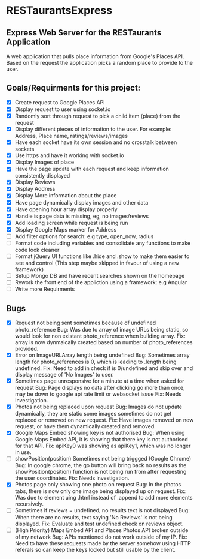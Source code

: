 # RESTaurantsExpress
## Express Web Server for the RESTaurants Application

A web application that pulls place information from Google's Places API. Based on the request the application picks a random place to provide to the user.

## Goals/Requirments for this project:

- [x] Create request to Google Places API
- [x] Display request to user using socket.io
- [x] Randomly sort through request to pick a child item (place) from the request
- [x] Display different pieces of information to the user. For example: Address, Place name, ratings/reviews/images
- [x] Have each socket have its own session and no crosstalk between sockets
- [x] Use https and have it working with socket.io
- [x] Display Images of place
- [x] Have the page update with each request and keep information consistently displayed
- [X] Display Reviews
- [x] Display Address
- [x] Display More information about the place
- [x] Have page dynamically display images and other data
- [x] Have opening hour array display properly
- [x] Handle is page data is missing, eg, no images/reviews
- [x] Add loading screen while request is being run
- [x] Display Google Maps marker for Address
- [ ] Add filter options for search: e.g type, open_now, radius
- [ ] Format code including variables and consolidate any functions to make code look cleaner
- [ ] Format jQuery UI functions like .hide and .show to make them easier to see and control (This step maybe skipped in favour of using a new framework)
- [ ] Setup Mongo DB and have recent searches shown on the homepage
- [ ] Rework the front end of the appliction using a framework: e.g Angular
- [ ] Write more Requirments

## Bugs

- [x] Request not being sent sometimes because of undefined photo_reference
    Bug: Was due to array of image URLs being static, so would look for non existant photo_reference when building array.
    Fix: array is now dynmaically created based on number of photo_references provided.
- [x] Error on ImageURLArray length being undefined
    Bug: Sometimes array length for photo_references is 0, which is leading to .length being undefined.
    Fix: Need to add in check if is 0/undefined and skip over and display message of 'No Images' to user.
- [x] Sometimes page unresponsive for a minute at a time when asked for request
    Bug: Page displays no data after clicking go more than once, may be down to google api rate limit or websocket issue
    Fix: Needs investigation.
- [x] Photos not being replaced upon request
    Bug: Images do not update dynamically, they are static some images sometimes do not get replaced or removed on new request.
    Fix: Have images removed on new request, or have them dynamically created and removed.
- [x] Google Maps Embed showing key is not authorised
    Bug: When using Google Maps Embed API, it is showing that there key is not authorised for that API.
    Fix: apiKey0 was showing as apiKey1, which was no longer in use.
- [ ] showPosition(position) Sometimes not being triggged (Google Chrome)
    Bug: In google chrome, the go button will bring back no results as the showPosition(position) function is not being run from after requesting the user coordinates.
    Fix: Needs investigation.
- [x] Photos page only showing one photo on request
    Bug: In the photos tabs, there is now only one image being displayed up on request.
    Fix: Was due to element uing .html instead of .append to add more elements recursively.
- [ ] Sometimes if reviews = undefined, no results text is not displayed
    Bug: When there are no results, text saying 'No Reviews' is not being displayed.
    Fix: Evaluate and test undefined check on reviews object.
- [ ] (High Priority) Maps Embed API and Places Photos API broken outside of my network
    Bug: APIs mentioned do not work outside of my IP. 
    Fix: Need to have these requests made by the server somehow using HTTP referals so can keep the keys locked but still usable by the client.